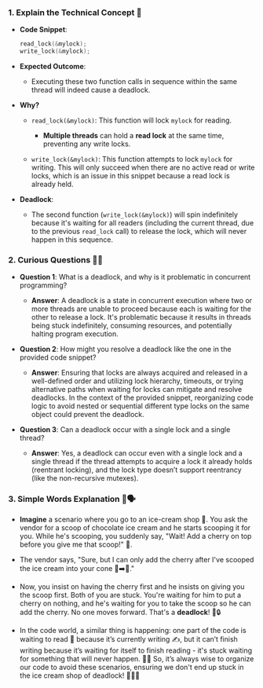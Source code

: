 ### 1. Explain the Technical Concept 📘

- **Code Snippet**: 
  ```c
  read_lock(&mylock);
  write_lock(&mylock);
  ```
- **Expected Outcome**:
  - Executing these two function calls in sequence within the same thread will indeed cause a deadlock. 

- **Why?**
  - `read_lock(&mylock)`: This function will lock `mylock` for reading.
    - **Multiple threads** can hold a **read lock** at the same time, preventing any write locks.
    
  - `write_lock(&mylock)`: This function attempts to lock `mylock` for writing. This will only succeed when there are no active read or write locks, which is an issue in this snippet because a read lock is already held.

- **Deadlock**:
  - The second function (`write_lock(&mylock)`) will spin indefinitely because it's waiting for all readers (including the current thread, due to the previous `read_lock` call) to release the lock, which will never happen in this sequence.

### 2. Curious Questions 🧐💬

- **Question 1**: What is a deadlock, and why is it problematic in concurrent programming?
  - **Answer**: A deadlock is a state in concurrent execution where two or more threads are unable to proceed because each is waiting for the other to release a lock. It's problematic because it results in threads being stuck indefinitely, consuming resources, and potentially halting program execution.

- **Question 2**: How might you resolve a deadlock like the one in the provided code snippet?
  - **Answer**: Ensuring that locks are always acquired and released in a well-defined order and utilizing lock hierarchy, timeouts, or trying alternative paths when waiting for locks can mitigate and resolve deadlocks. In the context of the provided snippet, reorganizing code logic to avoid nested or sequential different type locks on the same object could prevent the deadlock.

- **Question 3**: Can a deadlock occur with a single lock and a single thread?
  - **Answer**: Yes, a deadlock can occur even with a single lock and a single thread if the thread attempts to acquire a lock it already holds (reentrant locking), and the lock type doesn’t support reentrancy (like the non-recursive mutexes).

### 3. Simple Words Explanation 🍦🗣️

- **Imagine** a scenario where you go to an ice-cream shop 🍦. You ask the vendor for a scoop of chocolate ice cream and he starts scooping it for you. While he's scooping, you suddenly say, "Wait! Add a cherry on top before you give me that scoop!" 🍒. 

- The vendor says, "Sure, but I can only add the cherry after I've scooped the ice cream into your cone 🍦➡️🍒."

- Now, you insist on having the cherry first and he insists on giving you the scoop first. Both of you are stuck. You're waiting for him to put a cherry on nothing, and he's waiting for you to take the scoop so he can add the cherry. No one moves forward. That's a **deadlock**! 🔄🔒

- In the code world, a similar thing is happening: one part of the code is waiting to read 📖 because it’s currently writing ✍️, but it can’t finish writing because it’s waiting for itself to finish reading - it's stuck waiting for something that will never happen. 🔄🚫 So, it’s always wise to organize our code to avoid these scenarios, ensuring we don't end up stuck in the ice cream shop of deadlock! 🍦🚫🔄

